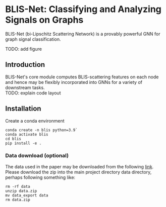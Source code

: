 # BLIS-Net: Classifying and Analyzing Signals on Graphs
BLIS-Net (bi-Lipschitz Scattering Network) is a provably powerful GNN for graph signal classification. 

TODO: add figure

## Introduction

BLIS-Net's core module computes BLIS-scattering features on each node and hence may be flexibly incorporated into GNNs for a variety of downstream tasks.   
TODO: explain code layout

## Installation

Create a conda environment

~~~
conda create -n blis python=3.9`
conda activate blis
cd blis
pip install -e .
~~~

### Data download (optional)
The data used in the paper may be downloaded from the following [link](https://drive.google.com/file/d/1zMItIcmXFbN66sEZOPql30dKgxPFo5_v/view?usp=sharing).
Please download the zip into the main project directory data directory, perhaps following something like:
~~~
rm -rf data
unzip data.zip
mv data_export data
rm data.zip
~~~


